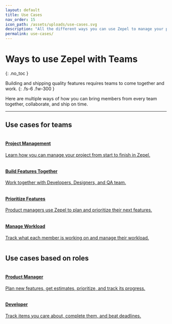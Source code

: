 ```yaml
---
layout: default
title: Use Cases
nav_order: 15
icon_path: /assets/uploads/use-cases.svg
description: "All the different ways you can use Zepel to manage your project and ship new features."
permalink: use-cases/
---
```


# Ways to use Zepel with Teams
{: .no_toc }

Building and shipping quality features requires teams to come together and work.
{: .fs-6 .fw-300 }

Here are multiple ways of how you can bring members from every team together, collaborate, and ship on time.

---
<div class="team">
    <h2>Use cases for teams</h2>
    <div class="usecases-row">
        <div class="column">
            <div class="card">
                <div class="container">
                    <a href="https://tender-mcnulty-44e8e0.netlify.com/guide/use-cases/project-management/">
                    <h4 class="card-title"><b>Project Management</b></h4> 
                    <p>Learn how you can manage your project from start to finish in Zepel.</p> 
                    </a>
                </div>
            </div>
        </div>
        <div class="column">
            <div class="card">
                <div class="container">
                    <a href="https://tender-mcnulty-44e8e0.netlify.com/guide/use-cases/build-features/">
                    <h4 class="card-title"><b>Build Features Together</b></h4> 
                    <p>Work together with Developers, Designers, and QA team.</p> 
                    </a>
                </div>
            </div>
        </div>
    </div>
    <div class="usecases-row">
        <div class="column">
            <div class="card">
                <div class="container">
                    <a href="https://tender-mcnulty-44e8e0.netlify.com/guide/use-cases/prioritize-features/">
                    <h4 class="card-title"><b>Prioritize Features</b></h4> 
                    <p>Product managers use Zepel to plan and prioritize their next features.</p> 
                    </a>
                </div>
            </div>
        </div>
        <div class="column">
            <div class="card">
                <div class="container">
                <a href="https://tender-mcnulty-44e8e0.netlify.com/guide/use-cases/manage-workload/">
                <h4 class="card-title"><b>Manage Workload</b></h4> 
                <p>Track what each member is working on and manage their workload.</p> 
                </a>
            </div>
        </div>
    </div>
</div>
<div class="persona">
    <h2>Use cases based on roles</h2>
    <div class="usecases-row">
        <div class="column">
            <div class="card">
                <div class="container">
                    <a href="https://tender-mcnulty-44e8e0.netlify.com/guide/use-cases/product-managers/">
                    <h4 class="card-title"><b>Product Manager</b></h4> 
                    <p>Plan new features, get estimates, prioritize, and track its progress.</p> 
                    </a>
                </div>
            </div>
        </div>
        <div class="column">
            <div class="card">
                <div class="container">
                    <a href="https://tender-mcnulty-44e8e0.netlify.com/guide/use-cases/developers/">
                    <h4 class="card-title"><b>Developer</b></h4> 
                    <p>Track items you care about, complete them, and beat deadlines.</p> 
                    </a>
                </div>
            </div>
        </div>
    </div>
</div>